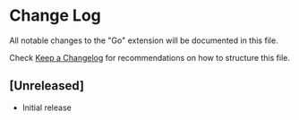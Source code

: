 # Change Log

All notable changes to the "Go" extension will be documented in this file.

Check [Keep a Changelog](http://keepachangelog.com/) for recommendations on how to structure this file.

## [Unreleased]

- Initial release
